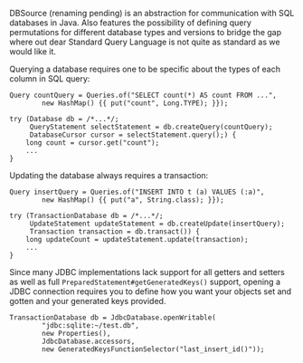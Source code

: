 DBSource (renaming pending) is an abstraction for communication with SQL databases in Java. Also features the
possibility of defining query permutations for different database types and versions to bridge the gap where out dear
Standard Query Language is not quite as standard as we would like it.

Querying a database requires one to be specific about the types of each column in SQL query:

    Query countQuery = Queries.of("SELECT count(*) AS count FROM ...",
            new HashMap() {{ put("count", Long.TYPE); }});
    
    try (Database db = /*...*/;
         QueryStatement selectStatement = db.createQuery(countQuery);
         DatabaseCursor cursor = selectStatement.query();) {
        long count = cursor.get("count");
        ...
    }
    
Updating the database always requires a transaction:

    Query insertQuery = Queries.of("INSERT INTO t (a) VALUES (:a)",
            new HashMap() {{ put("a", String.class); }});
    
    try (TransactionDatabase db = /*...*/;
         UpdateStatement updateStatement = db.createUpdate(insertQuery);
         Transaction transaction = db.transact()) {
        long updateCount = updateStatement.update(transaction);
        ...
    }
    
Since many JDBC implementations lack support for all getters and setters as well as full
`PreparedStatement#getGeneratedKeys()` support, opening a JDBC connection requires you to define how you want your
objects set and gotten and your generated keys provided.

    TransactionDatabase db = JdbcDatabase.openWritable(
            "jdbc:sqlite:~/test.db",
            new Properties(),
            JdbcDatabase.accessors,
            new GeneratedKeysFunctionSelector("last_insert_id()"));
